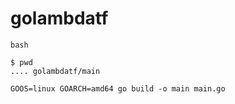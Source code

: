 # golambdatf

```
bash

$ pwd
.... golambdatf/main

GOOS=linux GOARCH=amd64 go build -o main main.go



```
